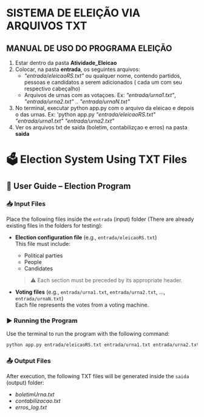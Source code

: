 # SISTEMA DE ELEIÇÃO VIA ARQUIVOS TXT

## MANUAL DE USO DO PROGRAMA ELEIÇÃO

1. Estar dentro da pasta **Atividade_Eleicao**
2. Colocar, na pasta **entrada**, os seguintes arquivos:
    * *"entrada/eleicaoRS.txt"* ou qualquer nome, contendo partidos, pessoas e candidatos a serem adicionados ( cada um com seu respectivo cabeçalho)
    * Arquivos de urnas com as votaçoes. Ex: *"entrada/urna1.txt"*, *"entrada/urna2.txt"* .. *"entrada/urnaN.txt"*
3. No terminal, executar python app.py com o arquivo da eleicao e depois o das urnas. Ex:
  'python app.py *"entrada/eleicaoRS.txt"* *"entrada/urna1.txt"* *"entrada/urna2.txt"* 
4. Ver os arquivos txt de saída (boletim, contabilizçao e erros) na pasta **saida**

# 🗳️ Election System Using TXT Files

## 📘 User Guide – Election Program

### 📥 Input Files
Place the following files inside the `entrada` (input) folder
(There are already existing files in the folders for testing):

- **Election configuration file** (e.g., `entrada/eleicaoRS.txt`)  
  This file must include:
  - Political parties  
  - People  
  - Candidates  
  > ⚠️ Each section must be preceded by its appropriate header.

- **Voting files** (e.g., `entrada/urna1.txt`, `entrada/urna2.txt`, ..., `entrada/urnaN.txt`)  
  Each file represents the votes from a voting machine.

### ▶️ Running the Program
Use the terminal to run the program with the following command:

```bash
python app.py entrada/eleicaoRS.txt entrada/urna1.txt entrada/urna2.txt entrada/urna3.txt entrada/urna4.txt entrada/urna5.txt entrada/urna6.txt entrada/urna7.txt
```
### 📤 Output Files 
After execution, the following TXT files will be generated inside the `saida` (output) folder:
 - *boletimUrna.txt*
 - *contabilizacao.txt*
 - *erros_log.txt*
